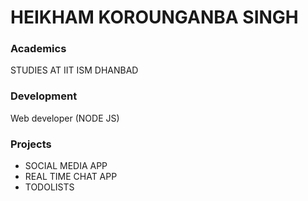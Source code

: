 

# HEIKHAM KOROUNGANBA SINGH 

### Academics

STUDIES AT IIT ISM DHANBAD

### Development

 Web developer (NODE JS)


### Projects

- SOCIAL MEDIA APP
- REAL TIME CHAT APP
- TODOLISTS